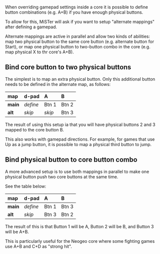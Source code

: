 When overriding gamepad settings inside a core it is possible to define button combinations (e.g. A+B) if you have enough physical buttons.

To allow for this, MiSTer will ask if you want to setup "alternate mappings" after defining a gamepad.

Alternate mappings are active in parallel and allow two kinds of abilities: map two physical button to the same core button (e.g. alternate button for Start), or map one physical button to two-button combo in the core (e.g. map physical X to thr core's A+B).

## Bind core button to two physical buttons

The simplest is to map an extra physical button. Only this additional button needs to be defined in the alternate map, as follows:

| **map** | **d-pad** | **A** | **B** |
|:--------|:---------|:------|:------|
|**main**|_define_|Btn 1|Btn 2|
|**alt**|_skip_|_skip_|Btn 3|

The result of using this setup ia that you will have physical buttons 2 and 3 mapped to the core button B.

This also works with gamepad directions. For example, for games that use Up as a jump button, it is possible to map a physical third button to jump.


## Bind physical button to core button combo

A more advanced setup is to use both mappings in parallel to make one physical button push two core buttons at the same time.

See the table below:

| **map** | **d-pad** | **A** | **B** 
|:--------|:---------|:------|:------|
|**main**|_define_|Btn 1|Btn 3|
|**alt**|_skip_|Btn 3|Btn 2|

The result of this is that Button 1 will be A, Button 2 will be B, and Button 3 will be A+B.

This is particularly useful for the Neogeo core where some fighting games use A+B and C+D as "strong hit".
